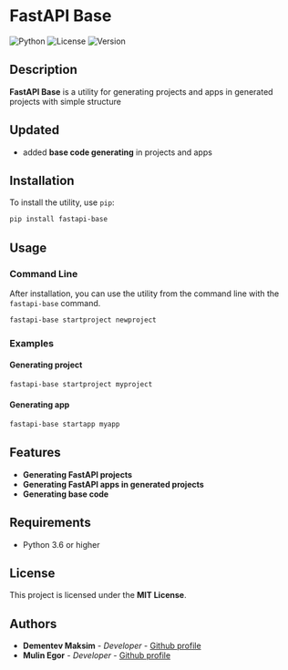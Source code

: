 # FastAPI Base

![Python](https://img.shields.io/badge/Python-3.6%2B-blue)
![License](https://img.shields.io/badge/License-MIT-green)
![Version](https://img.shields.io/badge/Version-1.0-orange)

## Description

**FastAPI Base** is a utility for generating projects and apps in generated projects with simple structure

## Updated
- added **base code generating** in projects and apps

## Installation

To install the utility, use `pip`:

```sh
pip install fastapi-base
```

## Usage

### Command Line

After installation, you can use the utility from the command line with the `fastapi-base` command.

```sh
fastapi-base startproject newproject
```

### Examples

#### Generating project
```sh
fastapi-base startproject myproject
```

#### Generating app
```sh
fastapi-base startapp myapp
```


## Features

- **Generating FastAPI projects**
- **Generating FastAPI apps in generated projects**
- **Generating base code**

## Requirements

- Python 3.6 or higher

## License

This project is licensed under the **MIT License**.

## Authors

- **Dementev Maksim** - *Developer* - [Github profile](https://github.com/idmaksim)
- **Mulin Egor** - *Developer* - [Github profile](https://github.com/bopleromn)


